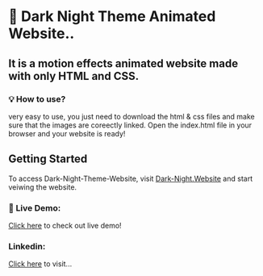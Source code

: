 # 🌙 Dark Night Theme Animated Website..
## It is a motion effects animated website made with only HTML and CSS.
### 💡 How to use?
very easy to use, you just need to download the html & css files and make sure that the images are coreectly linked.
Open the index.html file in your browser and your website is ready!
## Getting Started
To access Dark-Night-Theme-Website, visit [Dark-Night.Website](https://ife-calis.github.io/) and start veiwing the website.
### 🔴 Live Demo:
[Click here](https://youtu.be/bwdKe6KwsOo?si=82nWFLJD38atU6Ap) to check out live demo!
### Linkedin:
[Click here](https://www.linkedin.com/in/ifechukwu-anyika-a5a612174) to visit...

